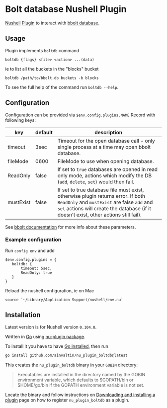# Bolt database Nushell Plugin

[Nushell](https://www.nushell.sh/)
[Plugin](https://www.nushell.sh/contributor-book/plugins.html) 
to interact with [bbolt database](https://github.com/etcd-io/bbolt).

## Usage

Plugin implements `boltdb` command
```shell
boltdb {flags} <file> <action> ...(data)
```
ie to list all the buckets in the "blocks" bucket
```shell
boltdb /path/to/bbolt.db buckets -b blocks
```

To see the full help of the command run `boltdb --help`.

## Configuration

Configuration can be provided via `$env.config.plugins.NAME` Record with following keys:

| key | default | description |
|---|---|---|
| timeout | 3sec | Timeout for the open database call - only single process at a time may open bbolt database. |
| fileMode | 0600 | FileMode to use when opening database. |
| ReadOnly | false | If set to `true` databases are opened in read only mode, actions which modify the DB (`add`, `delete`, `set`) would then fail. |
| mustExist | false | If set to true database file must exist, otherwise plugin returns error. If both `ReadOnly` and `mustExist` are false `add` and `set` actions will create the database (if it doesn't exist, other actions still fail). |

See [bbolt documentation](https://pkg.go.dev/go.etcd.io/bbolt#Open) for more info about these parameters.

### Example configuration

Run `config env` and add

 ```
$env.config.plugins = {
    boltdb: {
        timeout: 5sec,
        ReadOnly: true
    }
}
```

Reload the nushell configuration, ie on Mac

    source `~/Library/Application Support/nushell/env.nu`

## Installation

Latest version is for Nushell version `0.104.0`.

Written in [Go](https://go.dev/) using 
[nu-plugin package](https://github.com/ainvaltin/nu-plugin).

To install it you have to have [Go installed](https://go.dev/dl/), then run
```sh
go install github.com/ainvaltin/nu_plugin_boltdb@latest
```
This creates the `nu_plugin_boltdb` binary in your `GOBIN` directory:

> Executables are installed in the directory named by the GOBIN environment
variable, which defaults to $GOPATH/bin or $HOME/go/bin if the GOPATH
environment variable is not set.

Locate the binary and follow instructions on 
[Downloading and installing a plugin](https://www.nushell.sh/book/plugins.html#downloading-and-installing-a-plugin)
page on how to register `nu_plugin_boltdb` as a plugin.
